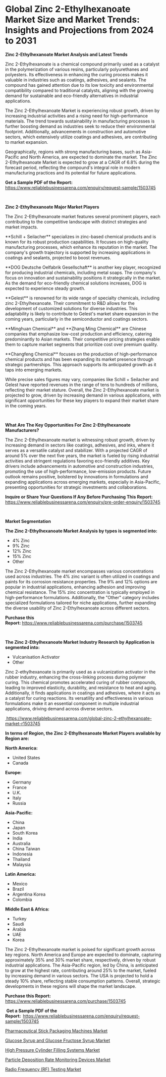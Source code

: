 <p><h1>Global Zinc 2-Ethylhexanoate Market Size and Market Trends: Insights and Projections from 2024 to 2031</h1></p><p><strong>Zinc 2-Ethylhexanoate Market Analysis and Latest Trends</strong></p>
<p><p>Zinc 2-Ethylhexanoate is a chemical compound primarily used as a catalyst in the polymerization of various resins, particularly polyurethanes and polyesters. Its effectiveness in enhancing the curing process makes it valuable in industries such as coatings, adhesives, and sealants. The compound has gained attention due to its low toxicity and environmental compatibility compared to traditional catalysts, aligning with the growing demand for sustainable and eco-friendly alternatives in industrial applications.</p><p>The Zinc 2-Ethylhexanoate Market is experiencing robust growth, driven by increasing industrial activities and a rising need for high-performance materials. The trend towards sustainability in manufacturing processes is further boosting demand as industries seek to reduce their environmental footprint. Additionally, advancements in construction and automotive sectors, which extensively utilize coatings and adhesives, are contributing to market expansion.</p><p>Geographically, regions with strong manufacturing bases, such as Asia-Pacific and North America, are expected to dominate the market. The Zinc 2-Ethylhexanoate Market is expected to grow at a CAGR of 6.8% during the forecast period, reflecting the compound's integral role in modern manufacturing practices and its potential for future applications.</p></p>
<p><strong>Get a Sample PDF of the Report:&nbsp;</strong> <a href="https://www.reliablebusinessarena.com/enquiry/request-sample/1503745?utm_campaign=1420&utm_medium=2&utm_source=Github&utm_content=ia&utm_term=08122024&utm_id=zinc-2-ethylhexanoate">https://www.reliablebusinessarena.com/enquiry/request-sample/1503745</a></p>
<p>&nbsp;</p>
<p><strong>Zinc 2-Ethylhexanoate Major Market Players</strong></p>
<p><p>The Zinc 2-Ethylhexanoate market features several prominent players, each contributing to the competitive landscape with distinct strategies and market impacts.</p><p>**Schill + Seilacher** specializes in zinc-based chemical products and is known for its robust production capabilities. It focuses on high-quality manufacturing processes, which enhance its reputation in the market. The company's growth trajectory is supported by increasing applications in coatings and sealants, projected to boost revenues.</p><p>**DOG Deutsche Oelfabrik Gesellschaft** is another key player, recognized for producing industrial chemicals, including metal soaps. The company's focus on innovation and sustainability positions it strategically in the market. As the demand for eco-friendly chemical solutions increases, DOG is expected to experience steady growth.</p><p>**Gelest** is renowned for its wide range of specialty chemicals, including zinc 2-Ethylhexanoate. Their commitment to R&D allows for the development of customized solutions for diverse industries. This adaptability is likely to contribute to Gelest's market share expansion in the coming years, particularly in the semiconductor and coatings sectors.</p><p>**Minghuan Chemical** and **Zhang Ming Chemical** are Chinese companies that emphasize low-cost production and efficiency, catering predominantly to Asian markets. Their competitive pricing strategies enable them to capture market segments that prioritize cost over premium quality.</p><p>**Changfeng Chemical** focuses on the production of high-performance chemical products and has been expanding its market presence through strategic partnerships. This approach supports its anticipated growth as it taps into emerging markets.</p><p>While precise sales figures may vary, companies like Schill + Seilacher and Gelest have reported revenues in the range of tens to hundreds of millions, reflecting their market stature. Overall, the Zinc 2-Ethylhexanoate market is projected to grow, driven by increasing demand in various applications, with significant opportunities for these key players to expand their market share in the coming years.</p></p>
<p>&nbsp;</p>
<p><strong>What Are The Key Opportunities For Zinc 2-Ethylhexanoate Manufacturers?</strong></p>
<p><p>The Zinc 2-Ethylhexanoate market is witnessing robust growth, driven by increasing demand in sectors like coatings, adhesives, and inks, where it serves as a versatile catalyst and stabilizer. With a projected CAGR of around 5% over the next five years, the market is fueled by rising industrial activities and stringent regulations favoring eco-friendly additives. Key drivers include advancements in automotive and construction industries, promoting the use of high-performance, low-emission products. Future outlook remains positive, bolstered by innovations in formulations and expanding applications across emerging markets, especially in Asia-Pacific, presenting opportunities for strategic investments and collaborations.</p></p>
<p><strong>Inquire or Share Your Questions If Any Before Purchasing This Report:</strong> <a href="https://www.reliablebusinessarena.com/enquiry/pre-order-enquiry/1503745?utm_campaign=1420&utm_medium=2&utm_source=Github&utm_content=ia&utm_term=08122024&utm_id=zinc-2-ethylhexanoate">https://www.reliablebusinessarena.com/enquiry/pre-order-enquiry/1503745</a></p>
<p>&nbsp;</p>
<p><strong>Market Segmentation</strong></p>
<p><strong>The Zinc 2-Ethylhexanoate Market Analysis by types is segmented into:</strong></p>
<p><ul><li>4% Zinc</li><li>9% Zinc</li><li>12% Zinc</li><li>15% Zinc</li><li>Other</li></ul></p>
<p><p>The Zinc 2-Ethylhexanoate market encompasses various concentrations used across industries. The 4% zinc variant is often utilized in coatings and paints for its corrosion resistance properties. The 9% and 12% options are popular in industrial applications, enhancing adhesion and improving chemical resistance. The 15% zinc concentration is typically employed in high-performance formulations. Additionally, the "Other" category includes specialized formulations tailored for niche applications, further expanding the diverse usability of Zinc 2-Ethylhexanoate across different sectors.</p></p>
<p><strong>Purchase this Report:&nbsp;</strong><a href="https://www.reliablebusinessarena.com/purchase/1503745?utm_campaign=1420&utm_medium=2&utm_source=Github&utm_content=ia&utm_term=08122024&utm_id=zinc-2-ethylhexanoate">https://www.reliablebusinessarena.com/purchase/1503745</a></p>
<p>&nbsp;</p>
<p><strong>The Zinc 2-Ethylhexanoate Market Industry Research by Application is segmented into:</strong></p>
<p><ul><li>Vulcanisation Activator</li><li>Other</li></ul></p>
<p><p>Zinc 2-ethylhexanoate is primarily used as a vulcanization activator in the rubber industry, enhancing the cross-linking process during polymer curing. This chemical promotes accelerated curing of rubber compounds, leading to improved elasticity, durability, and resistance to heat and aging. Additionally, it finds applications in coatings and adhesives, where it acts as a catalyst for curing reactions. Its versatility and effectiveness in various formulations make it an essential component in multiple industrial applications, driving demand across diverse sectors.</p></p>
<p><a href="https://www.reliablebusinessarena.com/global-zinc-2-ethylhexanoate-market-r1503745?utm_campaign=1420&utm_medium=2&utm_source=Github&utm_content=ia&utm_term=08122024&utm_id=zinc-2-ethylhexanoate">&nbsp;https://www.reliablebusinessarena.com/global-zinc-2-ethylhexanoate-market-r1503745</a></p>
<p><strong>In terms of Region, the Zinc 2-Ethylhexanoate Market Players available by Region are:</strong></p>
<p>
    <p> <strong> North America: </strong>
        <ul>
            <li>United States</li>
            <li>Canada</li>
        </ul>
        </p> 
    <p> <strong> Europe: </strong>
        <ul>
            <li>Germany</li>
            <li>France</li>
            <li>U.K.</li>
            <li>Italy</li>
            <li>Russia</li>
        </ul>
        </p> 
    <p> <strong> Asia-Pacific: </strong>
        <ul>
            <li>China</li>
            <li>Japan</li>
            <li>South Korea</li>
            <li>India</li>
            <li>Australia</li>
            <li>China Taiwan</li>
            <li>Indonesia</li>
            <li>Thailand</li>
            <li>Malaysia</li>
        </ul>
        </p> 
    <p> <strong> Latin America: </strong>
        <ul>
            <li>Mexico</li>
            <li>Brazil</li>
            <li>Argentina Korea</li>
            <li>Colombia</li>
        </ul>
        </p> 
    <p> <strong> Middle East & Africa: </strong>
        <ul>
            <li>Turkey</li>
            <li>Saudi</li>
            <li>Arabia</li>
            <li>UAE</li>
            <li>Korea</li>
        </ul>
    </p>
    </p>
<p><p>The Zinc 2-Ethylhexanoate market is poised for significant growth across key regions. North America and Europe are expected to dominate, capturing approximately 35% and 30% market share, respectively, driven by robust industrial applications. The Asia-Pacific region, led by China, is anticipated to grow at the highest rate, contributing around 25% to the market, fueled by increasing demand in various sectors. The USA is projected to hold a steady 10% share, reflecting stable consumption patterns. Overall, strategic developments in these regions will shape the market landscape.</p></p>
<p><strong>Purchase this Report: </strong><a href="https://www.reliablebusinessarena.com/purchase/1503745?utm_campaign=1420&utm_medium=2&utm_source=Github&utm_content=ia&utm_term=08122024&utm_id=zinc-2-ethylhexanoate">https://www.reliablebusinessarena.com/purchase/1503745</a></p>
<p>&nbsp;<strong>Get a Sample PDF of the Report:&nbsp;&nbsp;</strong><a href="https://www.reliablebusinessarena.com/enquiry/request-sample/1503745?utm_campaign=1420&utm_medium=2&utm_source=Github&utm_content=ia&utm_term=08122024&utm_id=zinc-2-ethylhexanoate">https://www.reliablebusinessarena.com/enquiry/request-sample/1503745</a></p>
<p><strong></strong></p>
<p><p><a href="https://www.linkedin.com/pulse/exploring-growth-opportunities-pharmaceutical-stick-packaging-oegvc?utm_campaign=1420&utm_medium=2&utm_source=Github&utm_content=ia&utm_term=08122024&utm_id=zinc-2-ethylhexanoate">Pharmaceutical Stick Packaging Machines Market</a></p><p><a href="https://www.linkedin.com/pulse/current-state-glucose-syrup-fructose-market-size-trends-projected-ioowf?utm_campaign=1420&utm_medium=2&utm_source=Github&utm_content=ia&utm_term=08122024&utm_id=zinc-2-ethylhexanoate">Glucose Syrup and Glucose Fructose Syrup Market</a></p><p><a href="https://www.linkedin.com/pulse/high-pressure-cylinder-filling-systems-market-size-forecast-pbbwc?utm_campaign=1420&utm_medium=2&utm_source=Github&utm_content=ia&utm_term=08122024&utm_id=zinc-2-ethylhexanoate">High Pressure Cylinder Filling Systems Market</a></p><p><a href="https://www.linkedin.com/pulse/particle-deposition-rate-monitoring-devices-market-demand-revenue-oo83c?utm_campaign=1420&utm_medium=2&utm_source=Github&utm_content=ia&utm_term=08122024&utm_id=zinc-2-ethylhexanoate">Particle Deposition Rate Monitoring Devices Market</a></p><p><a href="https://www.linkedin.com/pulse/radio-frequency-rf-testing-market-size-2024-2031-technology-ql2wf?utm_campaign=1420&utm_medium=2&utm_source=Github&utm_content=ia&utm_term=08122024&utm_id=zinc-2-ethylhexanoate">Radio Frequency (RF) Testing Market</a></p></p>